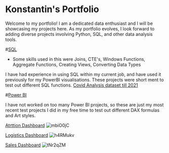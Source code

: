 # Konstantin's Portfolio
Welcome to my portfolio! I am a dedicated data enthusiast and I will be showcasing my projects here. 
As my portfolio evolves, I look forward to adding diverse projects involving Python, SQL, and other data analysis tools. 


#[SQL](https://github.com/KeyganTheGreat/KM_Portfolio/tree/4efa74cd30c96a04e4b8046886f6e45a3cf057cb/SQL) 
 - Some skills used in this were Joins, CTE's, Windows Functions, Aggregate Functions, Creating Views, Converting Data Types

I have had experience in using SQL within my current job, and have used it previously for my PowerBI visualisations. 
These projects were short ment to test out different SQL functions.
[Covid Analysis dataset till 2021](https://github.com/KeyganTheGreat/KM_Portfolio/blob/4efa74cd30c96a04e4b8046886f6e45a3cf057cb/SQL/Covid_Portfolio_1.sql)


#[Power BI](https://github.com/KeyganTheGreat/KM_Portfolio/tree/d049f1bbca0e68d3557d97993589fbade16b69d6/PowerBI) 


I have not worked on too many Power BI projects, so these are just my most recent test projects I did in my free time to test out different DAX formulas and Art styles.


[Atrttion Dashboard](https://github.com/KeyganTheGreat/KM_Portfolio/blob/d4c06289040fcffa147f8cbf6171bc60291ea16b/PowerBI/Dashboards/Attrition%20Dashboard.pbix)
![mbiO0jC](https://github.com/KeyganTheGreat/KM_Portfolio/assets/124678724/39156f87-29af-45e4-9f06-48a164d8f78a)


[Logistics Dashboard](https://github.com/KeyganTheGreat/KM_Portfolio/blob/d4c06289040fcffa147f8cbf6171bc60291ea16b/PowerBI/Dashboards/Logistics%20Dashboard.pbix)
![h4RMukv](https://github.com/KeyganTheGreat/KM_Portfolio/assets/124678724/0c322340-2968-4e3c-b5ef-163e3df93aca)


[Sales Dashboard](https://github.com/KeyganTheGreat/KM_Portfolio/blob/d4c06289040fcffa147f8cbf6171bc60291ea16b/PowerBI/Dashboards/Sales%20Dashboard.pbix)
![tNr2qZM](https://github.com/KeyganTheGreat/KM_Portfolio/assets/124678724/b89c3f35-0b59-4731-af04-db66865e3665)

